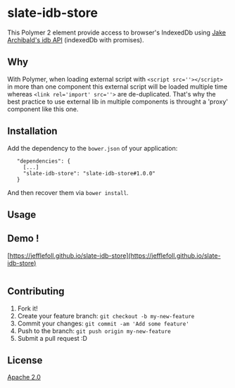 # slate-idb-store 

This Polymer 2 element provide access to browser's IndexedDb using [Jake Archibald's idb API](https://github.com/jakearchibald/idb) (indexedDb with promises).

## Why
With Polymer, when loading external script with `<script src=''></script>` in more than one component this external script will be loaded multiple time whereas `<link rel='import' src=''>` are de-duplicated.
That's why the best practice to use external lib in multiple components is throught a 'proxy' component like this one.

## Installation

Add the dependency to the `bower.json` of your application:

```
   "dependencies": {
     [...]
     "slate-idb-store": "slate-idb-store#1.0.0"
   }
``` 

And then recover them via `bower install`.

## Usage


## Demo !

[https://jefflefoll.github.io/slate-idb-store](https://jefflefoll.github.io/slate-idb-store)
 
```html
``` 

## Contributing

1. Fork it!
2. Create your feature branch: `git checkout -b my-new-feature`
3. Commit your changes: `git commit -am 'Add some feature'`
4. Push to the branch: `git push origin my-new-feature`
5. Submit a pull request :D


## License

[Apache 2.0](http://www.apache.org/licenses/LICENSE-2.0)
